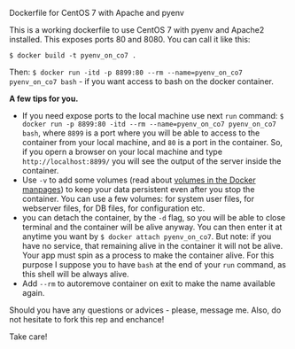 Dockerfile for CentOS 7 with Apache and pyenv

This is a working dockerfile to use CentOS 7 with pyenv and Apache2 installed.
This exposes ports 80 and 8080. You can call it like this:


`$ docker build -t pyenv_on_co7 .`

Then:
`$ docker run -itd -p 8899:80 --rm --name=pyenv_on_co7 pyenv_on_co7 bash` - if you want access to bash on the docker container.


**A few tips for you.**

- If you need expose ports to the local machine use next `run` command: `$ docker run -p 8899:80 -itd --rm --name=pyenv_on_co7 pyenv_on_co7 bash`, where `8899` is a port where you will be able to access to the container from your local machine, and `80` is a port in the container. So, if you opern a browser on your local machine and type `http://localhost:8899/` you will see the output of the server inside the container.
- Use `-v` to add some volumes (read about [volumes in the Docker manpages](https://docs.docker.com/storage/volumes/)) to keep your data persistent even after you stop the container. You can use a few volumes: for system user files, for webserver files, for DB files, for configuration etc.
- you can detach the container, by the `-d` flag, so you will be able to close terminal and the container will be alive anyway. You can then enter it at anytime you want by `$ docker attach pyenv_on_co7`. But note: if you have no service, that remaining alive in the container it will not be alive. Your app must spin as a process to make the container alive. For this purpose I suppose you to have `bash` at the end of your `run` command, as this shell will be always alive.
- Add `--rm` to autoremove container on exit to make the name available again.

Should you have any questions or advices - please, message me. Also, do not hesitate to fork this rep and enchance!

Take care!



